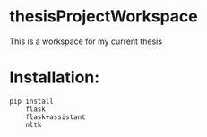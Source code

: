 # thesisProjectWorkspace
This is a workspace for my current thesis

# Installation:

```
pip install
	flask
	flask+assistant
	nltk
```
